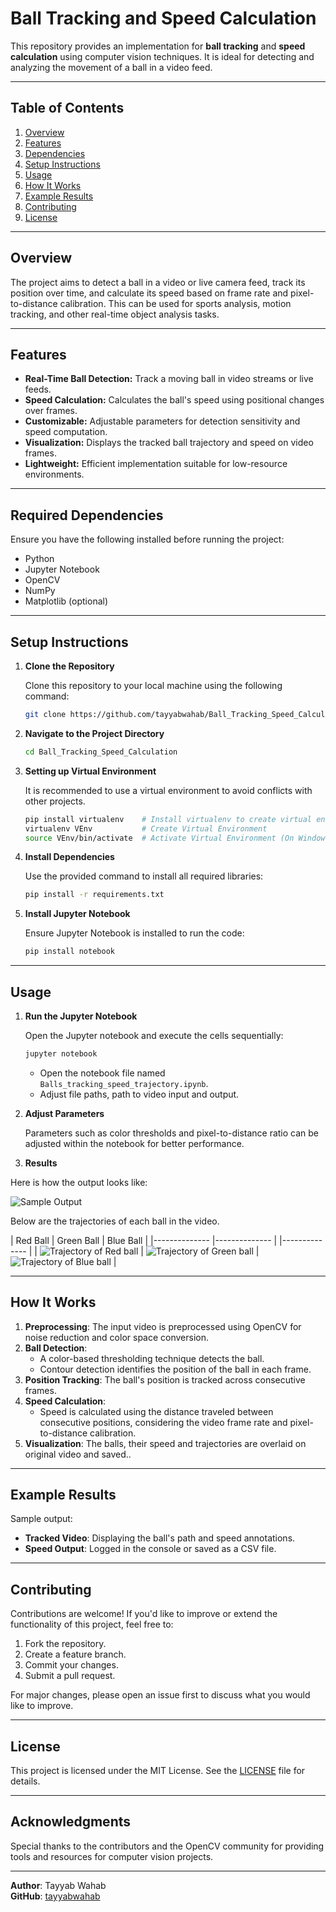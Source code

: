 # Ball Tracking and Speed Calculation

This repository provides an implementation for **ball tracking** and **speed calculation** using computer vision techniques. It is ideal for detecting and analyzing the movement of a ball in a video feed.

---

## Table of Contents

1. [Overview](#overview)
2. [Features](#features)
3. [Dependencies](#dependencies)
4. [Setup Instructions](#setup-instructions)
5. [Usage](#usage)
6. [How It Works](#how-it-works)
7. [Example Results](#example-results)
8. [Contributing](#contributing)
9. [License](#license)

---

## Overview

The project aims to detect a ball in a video or live camera feed, track its position over time, and calculate its speed based on frame rate and pixel-to-distance calibration. This can be used for sports analysis, motion tracking, and other real-time object analysis tasks.

---

## Features

- **Real-Time Ball Detection:** Track a moving ball in video streams or live feeds.
- **Speed Calculation:** Calculates the ball's speed using positional changes over frames.
- **Customizable:** Adjustable parameters for detection sensitivity and speed computation.
- **Visualization:** Displays the tracked ball trajectory and speed on video frames.
- **Lightweight:** Efficient implementation suitable for low-resource environments.

---

## Required Dependencies

Ensure you have the following installed before running the project:

- Python
- Jupyter Notebook
- OpenCV
- NumPy
- Matplotlib (optional)

---

## Setup Instructions

1. **Clone the Repository**

   Clone this repository to your local machine using the following command:

   ```bash
   git clone https://github.com/tayyabwahab/Ball_Tracking_Speed_Calculation.git
   ```

2. **Navigate to the Project Directory**

   ```bash
   cd Ball_Tracking_Speed_Calculation
   ```
3. **Setting up Virtual Environment**

   It is recommended to use a virtual environment to avoid conflicts with other projects.

   ```bash
   pip install virtualenv    # Install virtualenv to create virtual environments1
   virtualenv VEnv           # Create Virtual Environment
   source VEnv/bin/activate  # Activate Virtual Environment (On Windows use `VEnv\Scripts\activate)`
   ```

4. **Install Dependencies**

   Use the provided command to install all required libraries:

   ```bash
   pip install -r requirements.txt
   ```

5. **Install Jupyter Notebook**

   Ensure Jupyter Notebook is installed to run the code:

   ```bash
   pip install notebook
   ```
---

## Usage

1. **Run the Jupyter Notebook**

   Open the Jupyter notebook and execute the cells sequentially:

   ```bash
   jupyter notebook
   ```

   - Open the notebook file named `Balls_tracking_speed_trajectory.ipynb`.
   - Adjust file paths, path to video input and output.

2. **Adjust Parameters**

   Parameters such as color thresholds and pixel-to-distance ratio can be adjusted within the notebook for better performance.

3. **Results**

Here is how the output looks like:

![Sample Output](Results/SampleOutput.jpg)

Below are the trajectories of each ball in the video. 


| Red Ball | Green Ball | Blue Ball |
|-------------- |-------------- | |-------------- |
| ![Trajectory of Red ball](Results/Trajectory_Red.png) | ![Trajectory of Green ball](Results/Trajectory_Green.png) | ![Trajectory of Blue ball](Results/Trajectory_Blue.png) |



---

## How It Works

1. **Preprocessing**: The input video is preprocessed using OpenCV for noise reduction and color space conversion.
2. **Ball Detection**:
   - A color-based thresholding technique detects the ball.
   - Contour detection identifies the position of the ball in each frame.
3. **Position Tracking**: The ball's position is tracked across consecutive frames.
4. **Speed Calculation**:
   - Speed is calculated using the distance traveled between consecutive positions, considering the video frame rate and pixel-to-distance calibration.
5. **Visualization**: The balls, their speed and trajectories are overlaid on original video and saved..

---

## Example Results

Sample output:

- **Tracked Video**: Displaying the ball's path and speed annotations.
- **Speed Output**: Logged in the console or saved as a CSV file.

---

## Contributing

Contributions are welcome! If you'd like to improve or extend the functionality of this project, feel free to:

1. Fork the repository.
2. Create a feature branch.
3. Commit your changes.
4. Submit a pull request.

For major changes, please open an issue first to discuss what you would like to improve.

---

## License

This project is licensed under the MIT License. See the [LICENSE](LICENSE) file for details.

---

## Acknowledgments

Special thanks to the contributors and the OpenCV community for providing tools and resources for computer vision projects.

---

**Author**: Tayyab Wahab  
**GitHub**: [tayyabwahab](https://github.com/tayyabwahab)
